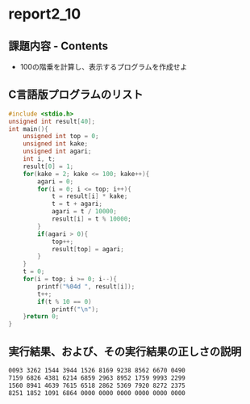 # report2_10

## 課題内容 - Contents  
* 100の階乗を計算し、表示するプログラムを作成せよ  

## C言語版プログラムのリスト
```c
#include <stdio.h>
unsigned int result[40];
int main(){
	unsigned int top = 0;
	unsigned int kake;
	unsigned int agari;
	int i, t;
	result[0] = 1;
	for(kake = 2; kake <= 100; kake++){
		agari = 0;
		for(i = 0; i <= top; i++){
			t = result[i] * kake;
			t = t + agari;
			agari = t / 10000;
			result[i] = t % 10000;
		}
		if(agari > 0){
			top++;
			result[top] = agari;
		}
	}
	t = 0;
	for(i = top; i >= 0; i--){
		printf("%04d ", result[i]);
		t++;
		if(t % 10 == 0)
			printf("\n");
	}return 0;
}
```

## 実行結果、および、その実行結果の正しさの説明
```txt
0093 3262 1544 3944 1526 8169 9238 8562 6670 0490
7159 6826 4381 6214 6859 2963 8952 1759 9993 2299
1560 8941 4639 7615 6518 2862 5369 7920 8272 2375
8251 1852 1091 6864 0000 0000 0000 0000 0000 0000 
```
